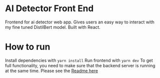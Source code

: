 # AI Detector Front End

Frontend for ai detector web app. Gives users an easy way to interact with my fine tuned DistilBert model. Built with React.

# How to run
Install dependencies with `yarn install`
Run frontend with `yarn dev`
To get full functionality, you need to make sure that the backend server is running at the same time. Please see the [Readme here](https://github.com/ewics-ai-detector/ai-detector-be/blob/main/README.md)

